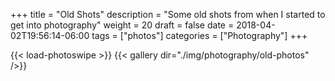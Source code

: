 +++
title = "Old Shots"
description = "Some old shots from when I started to get into photography"
weight = 20
draft = false
date = 2018-04-02T19:56:14-06:00
tags = ["photos"]
categories = ["Photography"]
+++

{{< load-photoswipe >}}
{{< gallery dir="./img/photography/old-photos" />}}
